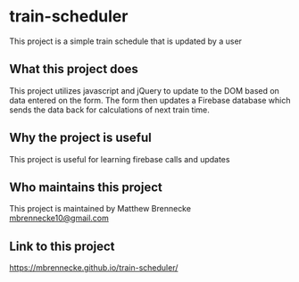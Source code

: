 # train-scheduler

This project is a simple train schedule that is updated by a user

## What this project does

This project utilizes javascript and jQuery to update to the DOM based on data entered on the form. The form then updates a Firebase database which sends the data back for calculations of next train time.

## Why the project is useful

This project is useful for learning firebase calls and updates

## Who maintains this project

This project is maintained by Matthew Brennecke mbrennecke10@gmail.com

## Link to this project

https://mbrennecke.github.io/train-scheduler/